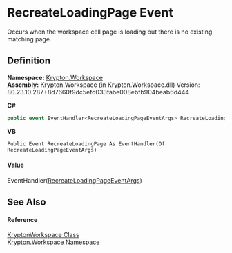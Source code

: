 # RecreateLoadingPage Event


Occurs when the workspace cell page is loading but there is no existing matching page.



## Definition
**Namespace:** <a href="0dbf488f-9676-a1e5-a949-1b4bcea03d52.md">Krypton.Workspace</a>  
**Assembly:** Krypton.Workspace (in Krypton.Workspace.dll) Version: 80.23.10.287+8d7660f9dc5efd033fabe008ebfb904beab6d444

**C#**
``` C#
public event EventHandler<RecreateLoadingPageEventArgs> RecreateLoadingPage
```
**VB**
``` VB
Public Event RecreateLoadingPage As EventHandler(Of RecreateLoadingPageEventArgs)
```



#### Value
EventHandler(<a href="8909eea9-556e-99ac-94ba-76151014c263.md">RecreateLoadingPageEventArgs</a>)

## See Also


#### Reference
<a href="a977050a-c9d5-1360-9b5d-5a07a77ae65c.md">KryptonWorkspace Class</a>  
<a href="0dbf488f-9676-a1e5-a949-1b4bcea03d52.md">Krypton.Workspace Namespace</a>  
